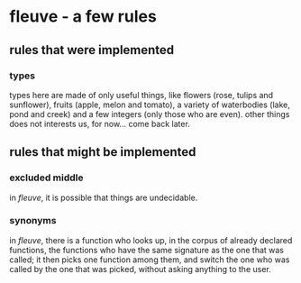 # fleuve - a few rules

## rules that were implemented

### types

types here are made of only useful things, like flowers (rose, tulips and sunflower), fruits (apple, melon and tomato), a variety of waterbodies (lake, pond and creek) and a few integers (only those who are even). other things does not interests us, for now... come back later.


## rules that might be implemented

### excluded middle

in *fleuve*, it is possible that things are undecidable.

### synonyms

in *fleuve*, there is a function who looks up, in the corpus of already declared functions, the functions who have the same signature as the one that was called; it then picks one function among them, and switch the one who was called by the one that was picked, without asking anything to the user.